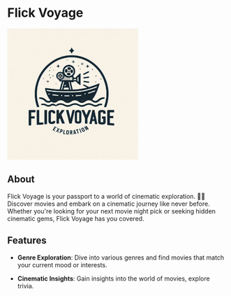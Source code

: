 # Flick Voyage

<img src = "https://github.com/imraklr/FlickVoyage/blob/main/logo.jpeg" width = 300px height = 300px />

## About

Flick Voyage is your passport to a world of cinematic exploration. 🎥✨ Discover movies and embark on a cinematic journey like never before. Whether you're looking for your next movie night pick or seeking hidden cinematic gems, Flick Voyage has you covered.

## Features

- **Genre Exploration**: Dive into various genres and find movies that match your current mood or interests.

- **Cinematic Insights**: Gain insights into the world of movies, explore trivia.
